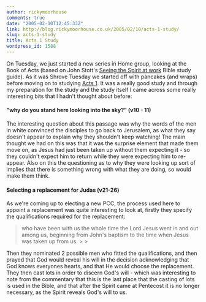 ```yaml
---
author: rickymoorhouse
comments: true
date: "2005-02-10T12:45:33Z"
link: http://blog.rickymoorhouse.co.uk/2005/02/10/acts-1-study/
slug: acts-1-study
title: Acts 1 Study
wordpress_id: 1588
---
```


On Tuesday, we just started a new series in Home group, looking at the Book of Acts
(based on John Stott's [Seeing the Spirit at work](http://www.wesleyowen.com/Merchandiser/catalog/Product.jhtml?PRODID=73647&CATID=379)
 Bible study guide). As it was Shrove Tuesday we started off with pancakes (and wraps)
before moving on to studying [Acts 1](http://bible.gospelcom.net/passage/?search=Acts%201&version=64;&version=64;).
It was a really good study and through my preparation for the study and the study itself
I came across some really interesting bits that I hadn't thought about before:




#### "why do you stand here looking into the sky?" (v10 - 11)




The interesting question about this passage was why the words of the men in white convinced the disciples
to go back to Jerusalem, as what they say doesn't appear to explain why they shouldn't keep watching! The main
thought we had on this was that it was the surprise element that made them move on, as Jesus had just been taken
up without them expecting it - so they couldn't expect him to return while they were expecting him to re-appear.
Also on this the questioning as to why they were looking up sort of implies that there is something wrong with
what they are doing, so would make them think.




#### Selecting a replacement for Judas (v21-26)




As we're coming up to electing a new PCC, the process used here to appoint a replacement was quite interesting to look at,
firstly they specify the qualifications required for the replacement:




<blockquote>who have been with us the whole time the Lord Jesus went in and out among us,
beginning from John's baptism to the time when Jesus was taken up from us.
> 
> </blockquote>




Then they nominated 2 possible men who fitted the qualifications, and then prayed that God would reveal his will in the decision
acknowledging that God knows everyones hearts, and that He would choose the replacement.
They then cast lots in order to discern God's will - which was interesting to note from the commentary that this is the last place
that the casting of lots is used in the Bible, and that after the Spirit came at Pentecost it is no longer necessary, as the Spirit
reveals God's will to us.

